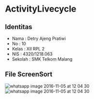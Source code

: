 # ActivityLivecycle
## Identitas
* Nama : Detry Ajeng Pratiwi
* No : 10
* Kelas : XII RPL 2
* NIS : 4320/1218.063
* Sekolah : SMK Telkom Malang

## File ScreenSort
![whatsapp image 2016-11-05 at 12 04 30](https://cloud.githubusercontent.com/assets/22571891/20027869/7c4b68d2-a353-11e6-880d-5e0f1a6054bd.jpeg)
![whatsapp image 2016-11-05 at 12 04 30](https://cloud.githubusercontent.com/assets/22571891/20027869/7c4b68d2-a353-11e6-880d-5e0f1a6054bd.jpeg)
